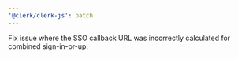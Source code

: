 ```yaml
---
'@clerk/clerk-js': patch
---
```


Fix issue where the SSO callback URL was incorrectly calculated for combined sign-in-or-up.
